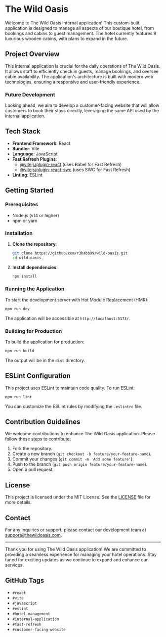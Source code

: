 # The Wild Oasis

Welcome to The Wild Oasis internal application! This custom-built application is designed to manage all aspects of our boutique hotel, from bookings and cabins to guest management. The hotel currently features 8 luxurious wooden cabins, with plans to expand in the future.

## Project Overview

This internal application is crucial for the daily operations of The Wild Oasis. It allows staff to efficiently check in guests, manage bookings, and oversee cabin availability. The application's architecture is built with modern web technologies, ensuring a responsive and user-friendly experience.

### Future Development

Looking ahead, we aim to develop a customer-facing website that will allow customers to book their stays directly, leveraging the same API used by the internal application.

## Tech Stack

- **Frontend Framework**: React
- **Bundler**: Vite
- **Language**: JavaScript
- **Fast Refresh Plugins**:
  - [@vitejs/plugin-react](https://github.com/vitejs/vite-plugin-react/blob/main/packages/plugin-react/README.md) (uses Babel for Fast Refresh)
  - [@vitejs/plugin-react-swc](https://github.com/vitejs/vite-plugin-react-swc) (uses SWC for Fast Refresh)
- **Linting**: ESLint

## Getting Started

### Prerequisites

- Node.js (v14 or higher)
- npm or yarn

### Installation

1. **Clone the repository**:

   ```bash
   git clone https://github.com/r3habb99/wild-oasis.git
   cd wild-oasis
   ```

2. **Install dependencies**:

   ```bash
   npm install
   ```

### Running the Application

To start the development server with Hot Module Replacement (HMR):

```bash
npm run dev
```

The application will be accessible at `http://localhost:5173/`.

### Building for Production

To build the application for production:

```bash
npm run build
```

The output will be in the `dist` directory.

## ESLint Configuration

This project uses ESLint to maintain code quality. To run ESLint:

```bash
npm run lint
```

You can customize the ESLint rules by modifying the `.eslintrc` file.

## Contribution Guidelines

We welcome contributions to enhance The Wild Oasis application. Please follow these steps to contribute:

1. Fork the repository.
2. Create a new branch (`git checkout -b feature/your-feature-name`).
3. Commit your changes (`git commit -m 'Add some feature'`).
4. Push to the branch (`git push origin feature/your-feature-name`).
5. Open a pull request.

## License

This project is licensed under the MIT License. See the [LICENSE](LICENSE) file for more details.

## Contact

For any inquiries or support, please contact our development team at [support@thewildoasis.com](mailto:support@thewildoasis.com).

---

Thank you for using The Wild Oasis application! We are committed to providing a seamless experience for managing your hotel operations. Stay tuned for exciting updates as we continue to expand and enhance our services.

## GitHub Tags

- `#react`
- `#vite`
- `#javascript`
- `#eslint`
- `#hotel-management`
- `#internal-application`
- `#fast-refresh`
- `#customer-facing-website`
